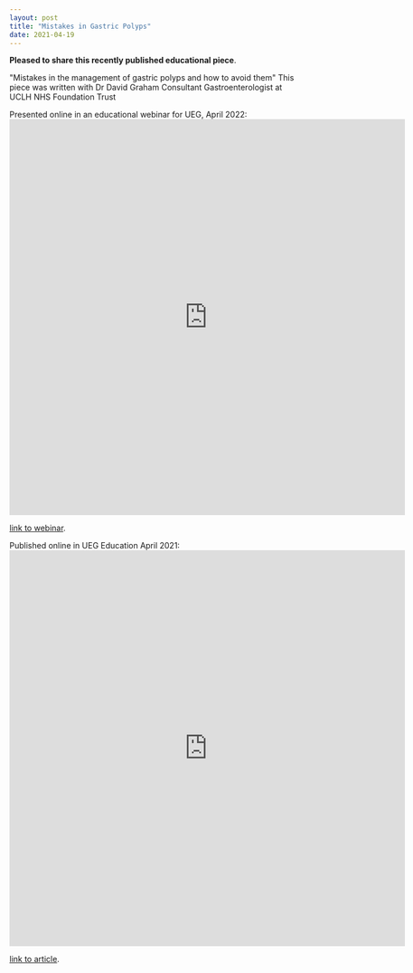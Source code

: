 ```yaml
---
layout: post
title: "Mistakes in Gastric Polyps"
date: 2021-04-19
---
```


**Pleased to share this recently published educational piece**. 

"Mistakes in the management of gastric polyps and how to avoid them"
This piece was written with Dr David Graham Consultant Gastroenterologist at UCLH NHS Foundation Trust

Presented online in an educational webinar for UEG, April 2022:
<embed src="https://www.youtube.com/watch?v=pJHGs_uNXFU" style="width:700px; height: 700px;">

[link to webinar](https://www.youtube.com/watch?v=pJHGs_uNXFU).

Published online in UEG Education April 2021:
<embed src="https://ueg.eu/a/273" style="width:700px; height: 700px;">

[link to article](https://ueg.eu/a/273).
